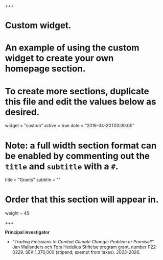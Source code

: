 +++
# Custom widget.
# An example of using the custom widget to create your own homepage section.
# To create more sections, duplicate this file and edit the values below as desired.
widget = "custom"
active = true
date = "2016-04-20T00:00:00"

# Note: a full width section format can be enabled by commenting out the `title` and `subtitle` with a `#`.
title = "Grants"
subtitle = ""

# Order that this section will appear in.
weight = 45

+++

**Principal investigator**

-  "_Trading Emissions to Combat Climate Change: Problem or Promise?_" Jan Wallanders och Tom Hedelius Stiftelse program grant, number P22-0229. SEK 1,370,000 (stipend; exempt from taxes). 2023-2026.



